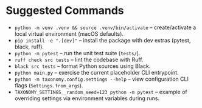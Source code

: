 # Suggested Commands
- `python -m venv .venv && source .venv/bin/activate` – create/activate a local virtual environment (macOS defaults).
- `pip install -e ".[dev]"` – install the package with dev extras (pytest, black, ruff).
- `python -m pytest` – run the unit test suite (`tests/`).
- `ruff check src tests` – lint the codebase with Ruff.
- `black src tests` – format Python sources using Black.
- `python main.py` – exercise the current placeholder CLI entrypoint.
- `python -m taxonomy.config.settings --help` – view configuration CLI flags (`Settings.from_args`).
- `TAXONOMY_SETTINGS__random_seed=123 python -m pytest` – example of overriding settings via environment variables during runs.
